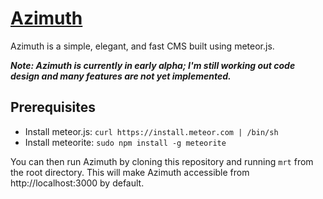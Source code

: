 # [Azimuth](http://github.com/mcrider/azimuth)

Azimuth is a simple, elegant, and fast CMS built using meteor.js.

***Note: Azimuth is currently in early alpha; I'm still working out code design and many features are not yet implemented.***

## Prerequisites


* Install meteor.js: `curl https://install.meteor.com | /bin/sh`
* Install meteorite: `sudo npm install -g meteorite`

You can then run Azimuth by cloning this repository and running `mrt` from the root directory.  This will make Azimuth accessible from http://localhost:3000 by default.
